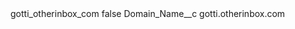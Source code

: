 <?xml version="1.0" encoding="UTF-8"?>
<CustomMetadata xmlns="http://soap.sforce.com/2006/04/metadata" xmlns:xsi="http://www.w3.org/2001/XMLSchema-instance" xmlns:xsd="http://www.w3.org/2001/XMLSchema">
    <label>gotti_otherinbox_com</label>
    <protected>false</protected>
    <values>
        <field>Domain_Name__c</field>
        <value xsi:type="xsd:string">gotti.otherinbox.com</value>
    </values>
</CustomMetadata>
